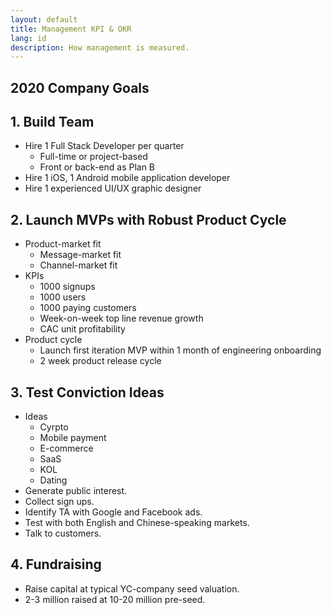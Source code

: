 ```yaml
---
layout: default
title: Management KPI & OKR
lang: id
description: How management is measured.
---
```


## 2020 Company Goals

## 1. Build Team

* Hire 1 Full Stack Developer per quarter
	* Full-time or project-based
	* Front or back-end as Plan B
* Hire 1 iOS, 1 Android mobile application developer
* Hire 1 experienced UI/UX graphic designer

## 2. Launch MVPs with Robust Product Cycle

* Product-market fit
	* Message-market fit
	* Channel-market fit
* KPIs
	* 1000 signups
	* 1000 users
	* 1000 paying customers
	* Week-on-week top line revenue growth
	* CAC unit profitability
* Product cycle
	* Launch first iteration MVP within 1 month of engineering onboarding
	* 2 week product release cycle

## 3. Test Conviction Ideas

* Ideas
	* Cyrpto
	* Mobile payment
	* E-commerce
	* SaaS
	* KOL
	* Dating
* Generate public interest.
* Collect sign ups.
* Identify TA with Google and Facebook ads.
* Test with both English and Chinese-speaking markets.
* Talk to customers.

## 4. Fundraising

* Raise capital at typical YC-company seed valuation.
* 2-3 million raised at 10-20 million pre-seed.